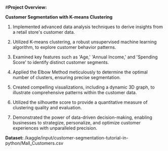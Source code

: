 #**Project Overview:**

**Customer Segmentation with K-means Clustering**

1. Implemented advanced data analysis techniques to derive insights from a retail store's customer data.

2. Utilized K-means clustering, a robust unsupervised machine learning algorithm, to explore customer behavior patterns.

3. Examined key features such as 'Age,' 'Annual Income,' and 'Spending Score' to identify distinct customer segments.

4. Applied the Elbow Method meticulously to determine the optimal number of clusters, ensuring precise segmentation.

5. Created compelling visualizations, including a dynamic 3D graph, to illustrate comprehensive patterns within the customer data.

6. Utilized the silhouette score to provide a quantitative measure of clustering quality and evaluation.

7. Demonstrated the power of data-driven decision-making, enabling businesses to strategize, personalize, and optimize customer experiences with unparalleled precision.


**Dataset:** /kaggle/input/customer-segmentation-tutorial-in-python/Mall_Customers.csv
